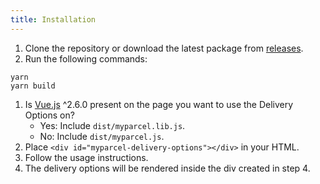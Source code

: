 ```yaml
---
title: Installation
---
```


1. Clone the repository or download the latest package
   from [releases](https://github.com/myparcelnl/delivery-options/releases).
2. Run the following commands:

```shell
yarn
yarn build
```

1. Is [Vue.js](https://vuejs.org/) ^2.6.0 present on the page you want to use
   the Delivery Options on?
    - Yes: Include `dist/myparcel.lib.js`.
    - No: Include `dist/myparcel.js`.
2. Place `<div id="myparcel-delivery-options"></div>` in your HTML.
3. Follow the usage instructions.
4. The delivery options will be rendered inside the div created in step 4.
